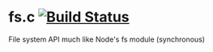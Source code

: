 fs.c [![Build Status](https://travis-ci.org/jwerle/fs.c.png?branch=master)](https://travis-ci.org/jwerle/fs.c)
==========================

File system API much like Node's fs module (synchronous)
